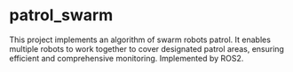# patrol_swarm
This project implements an algorithm of swarm robots patrol. It enables multiple robots to work together to cover designated patrol areas, ensuring efficient and comprehensive monitoring. Implemented by ROS2.
